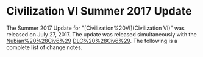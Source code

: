 # Civilization VI Summer 2017 Update

The Summer 2017 Update for "[Civilization%20VI](Civilization VI)" was released on July 27, 2017. The update was released simultaneously with the [Nubian%20%28Civ6%29](Nubian) [DLC%20%28Civ6%29](DLC). The following is a complete list of change notes.